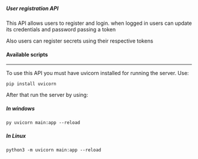 <h5>User registration API</h5>

<p>This API allows users to register and login. when logged in users can update its credentials and password passing a token</p>
<p>Also users can register secrets using their respective tokens</p>

<h4><b>Available scripts</b></h4>
<hr>
<p>To use this API you must have uvicorn installed for running the server. Use:</p>
<code>pip install uvicorn</code>
<p>After that run the server by using:</p>
<h5><b>In windows</b></h5>
<code>py uvicorn main:app --reload</code>
<h5><b>In Linux</b></h5>
<code>python3 -m uvicorn main:app --reload</code>
